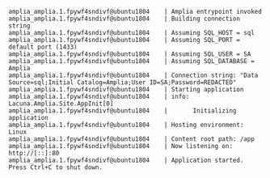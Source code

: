﻿```plaintext
amplia_amplia.1.fpywf4sndivf@ubuntu1804    | Amplia entrypoint invoked
amplia_amplia.1.fpywf4sndivf@ubuntu1804    | Building connection string
amplia_amplia.1.fpywf4sndivf@ubuntu1804    | Assuming SQL_HOST = sql
amplia_amplia.1.fpywf4sndivf@ubuntu1804    | Assuming SQL_PORT = default port (1433)
amplia_amplia.1.fpywf4sndivf@ubuntu1804    | Assuming SQL_USER = SA
amplia_amplia.1.fpywf4sndivf@ubuntu1804    | Assuming SQL_DATABASE = Amplia
amplia_amplia.1.fpywf4sndivf@ubuntu1804    | Connection string: "Data Source=sql;Initial Catalog=Amplia;User ID=SA;Password=REDACTED"
amplia_amplia.1.fpywf4sndivf@ubuntu1804    | Starting application
amplia_amplia.1.fpywf4sndivf@ubuntu1804    | info: Lacuna.Amplia.Site.AppInit[0]
amplia_amplia.1.fpywf4sndivf@ubuntu1804    |       Initializing application
amplia_amplia.1.fpywf4sndivf@ubuntu1804    | Hosting environment: Linux
amplia_amplia.1.fpywf4sndivf@ubuntu1804    | Content root path: /app
amplia_amplia.1.fpywf4sndivf@ubuntu1804    | Now listening on: http://[::]:80
amplia_amplia.1.fpywf4sndivf@ubuntu1804    | Application started. Press Ctrl+C to shut down.
```
